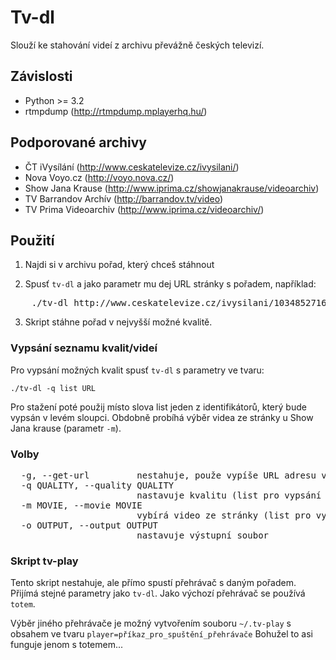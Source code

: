 Tv-dl
=====

Slouží ke stahování videí z archivu převážně českých televizí.

Závislosti
----------

* Python >= 3.2
* rtmpdump (http://rtmpdump.mplayerhq.hu/)

Podporované archivy
-------------------

* ČT iVysílání (http://www.ceskatelevize.cz/ivysilani/)
* Nova Voyo.cz (http://voyo.nova.cz/)
* Show Jana Krause (http://www.iprima.cz/showjanakrause/videoarchiv)
* TV Barrandov Archív (http://barrandov.tv/video)
* TV Prima Videoarchiv (http://www.iprima.cz/videoarchiv/)

Použití
-------

1. Najdi si v archivu pořad, který chceš stáhnout

2. Spusť `tv-dl` a jako parametr mu dej URL stránky s pořadem, například:
<pre>
    ./tv-dl http://www.ceskatelevize.cz/ivysilani/10348527168-jak-na-ryby-s-rudou-hrusinskym/211562220200013-jak-na-ryby-s-rudou-hrusinskym/
</pre>
3. Skript stáhne pořad v nejvyšší možné kvalitě.


### Vypsání seznamu kvalit/videí

Pro vypsání možných kvalit spusť `tv-dl` s parametry ve tvaru:

    ./tv-dl -q list URL

Pro stažení poté použij místo slova list jeden z identifikátorů, který bude vypsán v levém sloupci.
Obdobně probíhá výběr videa ze stránky u Show Jana krause (parametr `-m`).

### Volby

<pre>
  -g, --get-url         nestahuje, použe vypíše URL adresu videa (dá se použít v některých přehrávačích)
  -q QUALITY, --quality QUALITY
                        nastavuje kvalitu (list pro vypsání možností)
  -m MOVIE, --movie MOVIE
                        vybírá video ze stránky (list pro vypsání možností)
  -o OUTPUT, --output OUTPUT
                        nastavuje výstupní soubor
</pre>

### Skript tv-play

Tento skript nestahuje, ale přímo spustí přehrávač s daným pořadem. Přijímá stejné parametry jako `tv-dl`. Jako výchozí přehrávač se používá `totem`.

Výběr jiného přehrávače je možný vytvořením souboru `~/.tv-play` s obsahem ve tvaru `player=příkaz_pro_spuštění_přehrávače`
Bohužel to asi funguje jenom s totemem...
